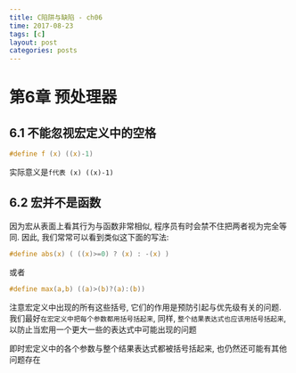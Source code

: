```yaml
---
title: C陷阱与缺陷 - ch06
time: 2017-08-23
tags: [c]
layout: post
categories: posts
---
```


# 第6章 预处理器

## 6.1 不能忽视宏定义中的空格

``` c
#define f (x) ((x)-1)
```
实际意义是`f代表 (x) ((x)-1)`

## 6.2 宏并不是函数

因为宏从表面上看其行为与函数非常相似, 程序员有时会禁不住把两者视为完全等同. 因此, 我们常常可以看到类似这下面的写法:
``` c
#define abs(x) ( ((x)>=0) ? (x) : -(x) )
```
或者
``` c
#define max(a,b) ((a)>(b)?(a):(b))
```

注意宏定义中出现的所有这些括号, 它们的作用是预防引起与优先级有关的问题. 我们最好`在宏定义中把每个参数都用括号括起来`, 同样, `整个结果表达式也应该用括号括起来`, 以防止当宏用一个更大一些的表达式中可能出现的问题

即时宏定义中的各个参数与整个结果表达式都被括号括起来, 也仍然还可能有其他问题存在
